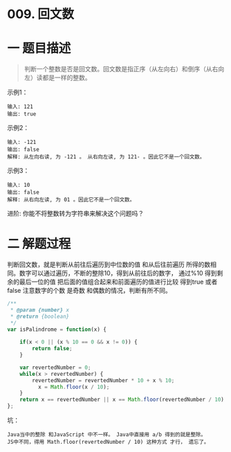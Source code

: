 <!--
 * @Description: In User Settings Edit
 * @Author: your name
 * @Date: 2019-08-19 10:53:16
 * @LastEditTime: 2019-08-19 15:18:26
 * @LastEditors: Please set LastEditors
 -->


# 009. 回文数

# 一 题目描述

>判断一个整数是否是回文数。回文数是指正序（从左向右）和倒序（从右向左）读都是一样的整数。


示例1：
``` 
输入: 121
输出: true
```
示例2：
``` 
输入: -121
输出: false
解释: 从左向右读, 为 -121 。 从右向左读, 为 121- 。因此它不是一个回文数。
```
示例3：
``` 
输入: 10
输出: false
解释: 从右向左读, 为 01 。因此它不是一个回文数。
```
进阶:
你能不将整数转为字符串来解决这个问题吗？


# 二 解题过程
判断回文数，就是判断从前往后遍历到中位数的值 和从后往前遍历 所得的数相同。数字可以通过遍历，不断的整除10，得到从前往后的数字， 通过%10 得到剩余的最后一位的值 把后面的值组合起来和前面遍历的值进行比较  得到true 或者false 
注意数字的个数 是奇数 和偶数的情况，判断有所不同。

``` JavaScript
/**
 * @param {number} x
 * @return {boolean}
 */
var isPalindrome = function(x) {
    
    if(x < 0 || (x % 10 == 0 && x != 0)) {
        return false;
    }

    var revertedNumber = 0;
    while(x > revertedNumber) {
        revertedNumber = revertedNumber * 10 + x % 10;
          x = Math.floor(x / 10); 
    }
    return x == revertedNumber || x == Math.floor(revertedNumber / 10)
};

```
坑：
``` 
Java当中的整除 和JavaScript 中不一样。 Java中直接用 a/b 得到的就是整除。
JS中不同，得用 Math.floor(revertedNumber / 10) 这种方式 才行， 遗忘了。 
```



















